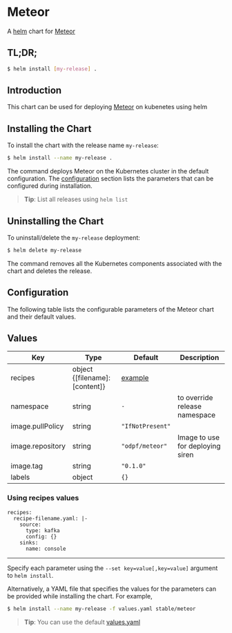 # Meteor

A [helm](https://helm.sh/) chart for [Meteor](https://github.com/odpf/meteor)

## TL;DR;

```bash
$ helm install [my-release] .
```

## Introduction

This chart can be used for deploying [Meteor](https://github.com/odpf/meteor) on kubenetes using helm

## Installing the Chart

To install the chart with the release name `my-release`:

```bash
$ helm install --name my-release .
```

The command deploys Meteor on the Kubernetes cluster in the default configuration. The [configuration](#configuration) section lists the parameters that can be configured during installation.

> **Tip**: List all releases using `helm list`

## Uninstalling the Chart

To uninstall/delete the `my-release` deployment:

```bash
$ helm delete my-release
```

The command removes all the Kubernetes components associated with the chart and deletes the release.

## Configuration

The following table lists the configurable parameters of the Meteor chart and their default values.

## Values

| Key | Type | Default | Description |
| --- | ---- | ------- | ----------- |
| recipes | object {\[filename\]: \[content\]} | [example](#sample-recipes-usage)  |  |
| namespace | string | `-` | to override release namespace |
| image.pullPolicy | string | `"IfNotPresent"` |  |
| image.repository | string | `"odpf/meteor"` | Image to use for deploying siren |
| image.tag | string | `"0.1.0"` |  |
| labels | object | `{}` |  |

### Using recipes values
```
recipes:
  recipe-filename.yaml: |-
    source:
      type: kafka
      config: {}
    sinks:
      name: console
```

---

Specify each parameter using the `--set key=value[,key=value]` argument to `helm install`.

Alternatively, a YAML file that specifies the values for the parameters can be provided while installing the chart. For example,

```bash
$ helm install --name my-release -f values.yaml stable/meteor
```

> **Tip**: You can use the default [values.yaml](values.yaml)
